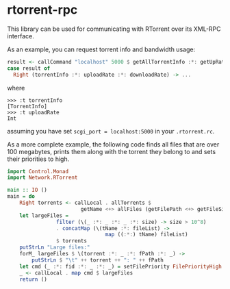 rtorrent-rpc
============

This library can be used for communicating with RTorrent over its XML-RPC interface.

As an example, you can request torrent info and bandwidth usage:

```haskell
result <- callCommand "localhost" 5000 $ getAllTorrentInfo :*: getUpRate :*: getDownRate
case result of 
  Right (torrentInfo :*: uploadRate :*: downloadRate) -> ...
````
where

```
>>> :t torrentInfo
[TorrentInfo]
>>> :t uploadRate
Int
```

assuming you have set `scgi_port = localhost:5000` in your `.rtorrent.rc`.

As a more complete example, the following code finds all files that are over
100 megabytes, prints them along with the torrent they belong to and 
sets their priorities to high.

```haskell
import Control.Monad
import Network.RTorrent

main :: IO ()
main = do
    Right torrents <- callLocal . allTorrents $ 
                        getName <+> allFiles (getFilePath <+> getFileSizeBytes)
    let largeFiles = 
                filter (\(_ :*: _ :*: _ :*: size) -> size > 10^8)
                . concatMap (\(tName :*: fileList) -> 
                                map ((:*:) tName) fileList) 
                $ torrents
    putStrLn "Large files:"
    forM_ largeFiles $ \(torrent :*: _ :*: fPath :*: _) ->
        putStrLn $ "\t" ++ torrent ++ ": " ++ fPath
    let cmd (_ :*: fid :*: _ :*: _) = setFilePriority FilePriorityHigh fid
    _ <- callLocal . map cmd $ largeFiles
    return ()
```
